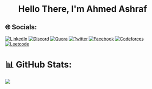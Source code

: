 <h1 align="center">Hello There, <b>I'm Ahmed Ashraf</b></h1>

## 🌐 Socials: 
[![LinkedIn](https://img.shields.io/badge/LinkedIn-%230077B5.svg?&style=flat-square&logo=linkedin&logoColor=white)](https://www.linkedin.com/in/ahmed-ashraf-08a785251/)
[![Discord](https://img.shields.io/badge/Discord-%237289DA.svg?logo=discord&logoColor=white)](https://discord.com/channels/@ahmeddashraff)
[![Quora](https://img.shields.io/badge/Quora-%23B92B27.svg?logo=Quora&logoColor=white)](https://www.quora.com/profile/Ahmed-Ashraf-1593)
[![Twitter](https://img.shields.io/badge/twitter-blue?&style=flat-square&logo=twitter&logoColor=white)](https://twitter.com/aahmeddAshraf_)
[![Facebook](https://img.shields.io/badge/Facebook-%231877F2.svg?&style=flat-square&logo=facebook&logoColor=white)](https://www.facebook.com/profile.php?id=100017815245514&mibextid=hIlR13)
[![Codeforces](https://img.shields.io/badge/Codeforces-%23FF8000.svg?&style=flat-square&logo=codeforces&logoColor=white)](https://codeforces.com/profile/Bido_)
[![Leetcode](https://img.shields.io/badge/LeetCode-%23FFA116.svg?&style=flat-square&logo=leetcode&logoColor=white)](https://leetcode.com/aahmeddashraf_/)

# 📊 GitHub Stats:
![](https://github-readme-stats.vercel.app/api/top-langs/?username=ahmed-ashraff&theme=dark&hide_border=false&include_all_commits=true&count_private=true&layout=compact)

<!--
<p align="left">
<a href="https://www.linkedin.com/in/ahmed-ashraf-08a785251/" target="blank"><img align="center" src="https://raw.githubusercontent.com/rahuldkjain/github-profile-readme-generator/master/src/images/icons/Social/linked-in-alt.svg" alt="ahmed_ashraf" height="30" width="40" /></a>
<a href="https://codeforces.com/profile/AhmedAshraf_18" target="blank"><img align="center" src="https://raw.githubusercontent.com/rahuldkjain/github-profile-readme-generator/master/src/images/icons/Social/codeforces.svg" alt="ahmed_ashraf" height="30" width="40" /></a> -->
</p>
